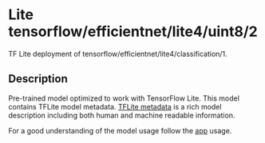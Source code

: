 # Lite tensorflow/efficientnet/lite4/uint8/2
TF Lite deployment of tensorflow/efficientnet/lite4/classification/1.

<!-- asset-path: internal -->
<!-- parent-model: tensorflow/efficientnet/lite4/classification/1 -->

## Description
Pre-trained model optimized to work with TensorFlow Lite.
This model contains TFLite model metadata.
[TFLite metadata](https://www.tensorflow.org/lite/convert/metadata) is a rich
model description including both human and machine readable information.

For a good understanding of the model usage follow the
[app](https://github.com/tensorflow/examples/blob/master/lite/examples/image_classification/android/lib_support/src/main/java/org/tensorflow/lite/examples/classification/tflite/Classifier.java)
usage.
